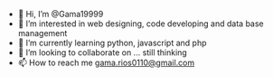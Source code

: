- 👋 Hi, I’m @Gama19999
- 👀 I’m interested in web designing, code developing and data base management
- 🌱 I’m currently learning python, javascript and php
- 💞️ I’m looking to collaborate on ... still thinking
- 📫 How to reach me gama.rios0110@gmail.com

<!---
Gama19999/Gama19999 is a ✨ special ✨ repository because its `README.md` (this file) appears on your GitHub profile.
You can click the Preview link to take a look at your changes.
--->
